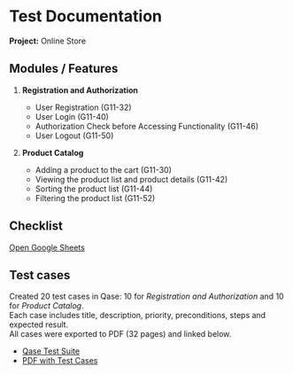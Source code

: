 # Test Documentation 

**Project:** Online Store

## Modules / Features

1) **Registration and Authorization**
   - User Registration (G11-32)
   - User Login (G11-40)
   - Authorization Check before Accessing Functionality (G11-46)
   - User Logout (G11-50)

2) **Product Catalog**
   - Adding a product to the cart (G11-30)
   - Viewing the product list and product details (G11-42)
   - Sorting the product list (G11-44)
   - Filtering the product list (G11-52)
  
## Checklist 
[Open Google Sheets](https://docs.google.com/spreadsheets/d/1LSmyHlZGCR0kUfBhj7vCvJeBw1h3GnfdUmKkL1uQgMs/edit?gid=1595243412#gid=1595243412)

## Test cases

Created 20 test cases in Qase: 10 for *Registration and Authorization* and 10 for *Product Catalog*.  
Each case includes title, description, priority, preconditions, steps and expected result.  
All cases were exported to PDF (32 pages) and linked below.

- [Qase Test Suite](https://app.qase.io/project/G101?view=2&suite=24)  
- [PDF with Test Cases](https://github.com/nikhileeva/docs/blob/main/Test_Cases_Registration_and_ProductCatalog.pdf)


